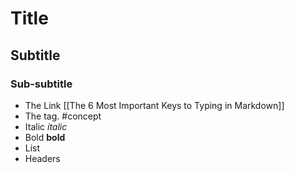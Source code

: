 # Title

## Subtitle

### Sub-subtitle
- The Link [[The 6 Most Important Keys to Typing in Markdown]]
- The tag. #concept
- Italic *italic*
- Bold **bold**
- List
- Headers